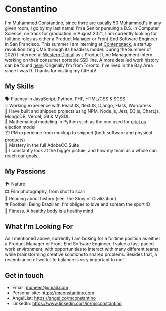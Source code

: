 # Constantino
I'm Muhammed Constantino, since there are usually 50 Muhammed's in any given room, I go by my last name! I'm a Senior pursuing a B.S. in Computer Science, on track for graduation in August 2021, I am currently looking for fulltime roles as either a Product Manager or Front-End Software Engineer in San Francisco. This summer I am interning at [Contentstack](https://www.contentstack.com), a startup revolutionizing CMS through its headless model. During the Summer of 2020 I interned at [Western Digital](https://www.wdc.com) as a Product Line Management Intern working on their consumer portable SSD line. A more detailed work history can be found [here](https://www.linkedin.com/in/msconstantino). Originally I’m from Toronto, I've lived in the Bay Area since I was 9. Thanks for visiting my GitHub!

## My Skills
🗣️ Fluency in JavaScript, Python, PHP, HTML/CSS & SCSS<br>
💡 Working experience with ReactJS, NextJS, Django, Flask, Wordpress<br>
👷 Have built and shipped projects using NPM, Node.js, Jest, D3.js, Chart.js, MongoDB, Vercel, Git & MySQL<br>
🐍️ Mathematical modeling in Python such as the one used for [erici.us](https://erici.us) election model<br>
📦️ PM experience from mockup to shipped (both software and physical products)<br>
🎨️ Mastery in the full AdobeCC Suite<br>
🚀 I constantly look at the bigger picture, and how my team as a whole can reach our goals.

## My Passions
🏞️ Nature<br>
🎞️ Film photography, from shot to scan<br>
📖️ Reading about history (see The Story of Civilization)<br>
⚽️ Football! Being Brazilian, I'm obliged to love and scream the sport :D<br>
💪️ Fitness. A healthy body is a healthy mind

## What I'm Looking For
As I mentioned above, currently I am looking for a fulltime position as either a Product Manager or Front-End Software Engineer. I value a fast-paced work environment, with opportunities to interact with many different teams while brainstorming creative solutions to shared problems. Besides that, a resemblance of work-life balance is very important to me!

## Get in touch
- Email: muheec@gmail.com
- Personal site: https://mconstantino.com
- AngelList: https://angel.co/mconstantino
- LinkedIn: https://www.linkedin.com/in/msconstantino
